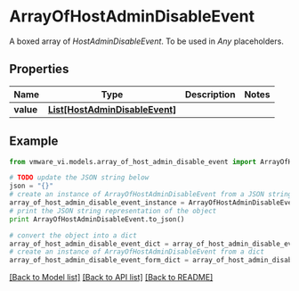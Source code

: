 # ArrayOfHostAdminDisableEvent

A boxed array of *HostAdminDisableEvent*. To be used in *Any* placeholders. 

## Properties
Name | Type | Description | Notes
------------ | ------------- | ------------- | -------------
**value** | [**List[HostAdminDisableEvent]**](HostAdminDisableEvent.md) |  | 

## Example

```python
from vmware_vi.models.array_of_host_admin_disable_event import ArrayOfHostAdminDisableEvent

# TODO update the JSON string below
json = "{}"
# create an instance of ArrayOfHostAdminDisableEvent from a JSON string
array_of_host_admin_disable_event_instance = ArrayOfHostAdminDisableEvent.from_json(json)
# print the JSON string representation of the object
print ArrayOfHostAdminDisableEvent.to_json()

# convert the object into a dict
array_of_host_admin_disable_event_dict = array_of_host_admin_disable_event_instance.to_dict()
# create an instance of ArrayOfHostAdminDisableEvent from a dict
array_of_host_admin_disable_event_form_dict = array_of_host_admin_disable_event.from_dict(array_of_host_admin_disable_event_dict)
```
[[Back to Model list]](../README.md#documentation-for-models) [[Back to API list]](../README.md#documentation-for-api-endpoints) [[Back to README]](../README.md)


